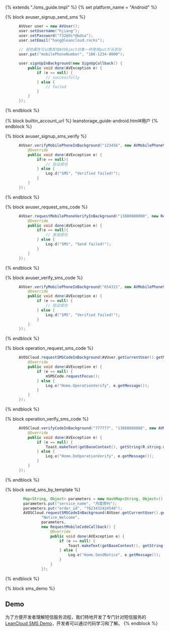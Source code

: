 {% extends "./sms_guide.tmpl" %}
{% set platform_name = "Android" %}

{% block avuser_signup_send_sms %}
  ```java
        AVUser user = new AVUser();
        user.setUsername("hjiang");
        user.setPassword("f32@ds*@&dsa");
        user.setEmail("hang@leancloud.rocks");
        
        // 其他属性可以像其他AVObject对象一样使用put方法添加
        user.put("mobilePhoneNumber", "186-1234-0000");

        user.signUpInBackground(new SignUpCallback() {
            public void done(AVException e) {
                if (e == null) {
                    // successfully
                } else {
                    // failed
                }
            }
        });
  ```
{% endblock %}

{% block builtin_account_url %}
leanstorage_guide-android.html#用户
{% endblock %}

{% block avuser_signup_sms_verify %}
  ```java
        AVUser.verifyMobilePhoneInBackground("123456", new AVMobilePhoneVerifyCallback() {
            @Override
            public void done(AVException e) {
                if(e == null){
                    // 验证成功
                } else {
                    Log.d("SMS", "Verified failed!");
                }
            }
        });
  ```
{% endblock %}

{% block avuser_request_sms_code %}
  ```java
        AVUser.requestMobilePhoneVerifyInBackground("13800000000", new RequestMobileCodeCallback() {
            @Override
            public void done(AVException e) {
                if(e == null){
                    // 发送成功
                } else {
                    Log.d("SMS", "Send failed!");
                }
            }
        });
  ```
{% endblock %}

{% block avuser_verify_sms_code %}
  ```java
        AVUser.verifyMobilePhoneInBackground("654321", new AVMobilePhoneVerifyCallback() {
            @Override
            public void done(AVException e) {
                if (e == null) {
                    // 验证成功
                } else {
                    Log.d("SMS", "Verified failed!");
                }
            }
        });
  ```
{% endblock %}

{% block operation_request_sms_code %}
  ```java
        AVOSCloud.requestSMSCodeInBackground(AVUser.getCurrentUser().getMobilePhoneNumber(), "某应用", "具体操作名称", 10, new RequestMobileCodeCallback() {
            @Override
            public void done(AVException e) {
                if (e == null) {
                    mSMSCode.requestFocus();
                } else {
                    Log.e("Home.OperationVerify", e.getMessage());
                }
            }
        });
  ```
{% endblock %}

{% block operation_verify_sms_code %}
  ```java
        AVOSCloud.verifyCodeInBackground("777777", "13888888888", new AVMobilePhoneVerifyCallback() {
            @Override
            public void done(AVException e) {
                if (e == null) {
                    Toast.makeText(getBaseContext(), getString(R.string.msg_operation_valid), Toast.LENGTH_SHORT).show();
                } else {
                    Log.e("Home.DoOperationVerify", e.getMessage());
                }
            }
        });
  ```
{% endblock %}

{% block send_sms_by_template %}
```java
        Map<String, Object> parameters = new HashMap<String, Object>();
        parameters.put("service_name", "月度周刊");
        parameters.put("order_id", "7623432424540");
        AVOSCloud.requestSMSCodeInBackground(AVUser.getCurrentUser().getMobilePhoneNumber(),
                "Notice_Welcome",
                parameters,
                new RequestMobileCodeCallback() {
                    @Override
                    public void done(AVException e) {
                        if (e == null) {
                            Toast.makeText(getBaseContext(), getString(R.string.msg_notice_sent), Toast.LENGTH_SHORT).show();
                        } else {
                            Log.e("Home.SendNotice", e.getMessage());
                        }
                    }
                });
```
{% endblock %}

{% block sms_demo %}
## Demo

为了方便开发者理解短信服务流程，我们特地开发了专门针对短信服务的 [LeanCloud SMS Demo](https://github.com/wujun4code/LeanCloud_SMS_Tutorial)，开发者可以通过代码学习和了解。
{% endblock %}
